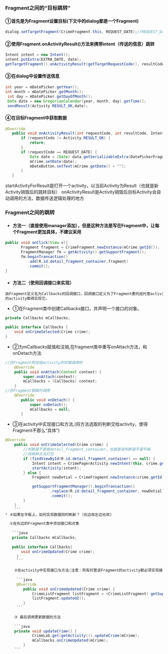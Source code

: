 ### Fragment之间的“目标跳转”

 #### ①首先是为Fragment设置目标(下文中的dialog都是一个Fragment)

 ```java
dialog.setTargetFragment(CrimeFragment.this, REQUEST_DATE);//REQUEST_DATE是用来作为信息标识的“代号”
 ```

 #### ②使用Fragment.onActivityResult()方法来携带intent（传送的信息）跳转

 ```java
 Intent intent = new Intent();
 intent.putExtra(EXTRA_DATE, date);
 getTargetFragment().onActivityResult(getTargetRequestCode(), resultCode, intent);
 ```

 #### ③在dialog中设置传送信息
 ```java
 int year = mDatePicker.getYear();
 int month = mDatePicker.getMonth();
  int day = mDatePicker.getDayOfMonth();
  Date date = new GregorianCalendar(year, month, day).getTime();
  sendResult(Activity.RESULT_OK,date);
 ```

 #### ④在目标Fragment中获取数据

 ```java
 @Override
    public void onActivityResult(int requestCode, int resultCode, Intent data) {
        if (requestCode != Activity.RESULT_OK) {
            return;
        }
        if (requestCode == REQUEST_DATE) {
            Date date = (Date) data.getSerializableExtra(DatePickerFragment.EXTRA_DATE);
            mCrime.setDate(date);
            mDateButton.setText(mCrime.getDate() + "");
        }
    }
```
startActivityForResult是打开一个activity，以当前Activity为Result（也就是新Activity销毁后的跳转目标）
onActivityResult是Activity销毁后目标Activity会自动调用的方法，数据传送逻辑处理的地方

### Fragment之间的跳转

* #### 方法一（直接使用manager添加），但是这种方法是写在Fragment中，让每个Fragment更加具体，不建议采用

```java
public void onClick(View v){
       Fragment fragment = CrimeFragment.newInstance(mCrime.getId());
       FragmentManager fm = getActivity().getSupportFragment();
       fm.beginTransaction()
          .add(R.id.detail_fragment_container,fragment)
          .commit();
}
```
* #### 方法二（使用回调接口来实现）

```txt
由Fragment定义名为Callbacks的回调接口，回调接口定义为了Fragment委托给托管activity处理的工作任务，任何打算托管目标Fragment
的activity都得实现它。
```

* ①在Fragment类中创建Callbacks接口，并声明一个接口的对象。

```java
private Callbacks mCallbacks;

public interface Callbacks {
    void onCrimeSelected(Crime crime);
}
```
* ②为mCallbacks赋值和注销,在fragment类中重写onAttach方法，和onDetach方法

```java
//在Fragment附加给activity的时候调用的
    @Override
    public void onAttach(Context context) {
        super.onAttach(context);
        mCallbacks = (Callbacks) context;
    }
//在Fragment销毁时调用
    @Override
       public void onDetach() {
           super.onDetach();
           mCallbacks = null;
       }
```

* ③在activity中实现接口和方法,(将方法选取的判断交给activity，使得Fragment不那么“具体”)

```java
@Override
    public void onCrimeSelected(Crime crime) {
        //判断是不是有detail_fragment_container，也就是说判断是不是平板
        //将两种方法打包
        if (findViewById(R.id.detail_fragment_container) == null) {
            Intent intent = CrimePagerActivity.newIntent(this, crime.getId());
            startActivity(intent);
        } else {
            Fragment newDetial = CrimeFragment.newInstance(crime.getId());

            getSupportFragmentManager().beginTransaction()
                    .replace(R.id.detail_fragment_container, newDetial)
                    .commit();
        }
    }
    ```
* ④如果在平板上，如何实现数据同时刷新？（右边改左边也改)

  ①在右边的Fragment类中添加接口和对象
  
   ```java
   private Callbacks mCallbacks;
      
   public interface Callbacks{
       void onCrimeUpdated(Crime crime);
     }
     ```
     
    ②在activity中实现接口与方法(注意：所有托管该Fragment的activity都必须实现接口，如果方法已经实现了，那么就实现一个空方法就行)
    
     ```java
     @Override
        public void onCrimeUpdated(Crime crime) {
            CrimeListFragment listFragment = (CrimeListFragment) getSupportFragmentManager().findFragmentById(R.id.fragment_container);
            listFragment.updateUI();
        }
     ```
     
    ③ 最后调用更新数据的方法
    
    ```java
    private void updateCrime() {
            CrimeLab.get(getActivity()).updateCrime(mCrime);
            mCallbacks.onCrimeUpdated(mCrime);
        }
    ```
